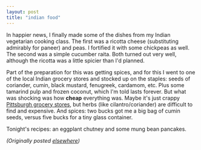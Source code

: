 ```yaml
---
layout: post
title: "indian food"
---
```




<p>In happier news, I finally made some of the dishes from my Indian vegetarian cooking class. The first was a ricotta cheese (substituting admirably for paneer) and peas. I fortified it with some chickpeas as well. The second was a simple cucumber raita. Both turned out very well, although the ricotta was a little spicier than I'd planned.</p>

<p>Part of the preparation for this was getting spices, and for this I went to one of the local Indian grocery stores and stocked up on the staples: seeds of coriander, cumin, black mustard, fenugreek, cardamom, etc. Plus some tamarind pulp and frozen coconut, which I'm told lasts forever. But what was shocking was how <b>cheap</b> everything was. Maybe it's just crappy <a href="http://www.gianteagle.com/">Pittsburgh grocery stores</a>, but herbs (like cilantro/coriander) are difficult to find and expensive. And spices: two bucks got me a big bag of cumin seeds, versus five bucks for a tiny glass container.</p>

<p>Tonight's recipes: an eggplant chutney and some mung bean pancakes.</p>

<p>
<p><em>(Originally posted <a href="http://use.perl.org/~lachoy/journal/5370">elsewhere</a>)</em></p>


